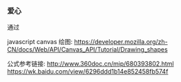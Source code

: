 ### 爱心
通过

javascript canvas 绘图:
https://developer.mozilla.org/zh-CN/docs/Web/API/Canvas_API/Tutorial/Drawing_shapes


公式参考链接:
http://www.360doc.cn/mip/680393802.html
https://wk.baidu.com/view/6296ddd1b14e852458fb574f

